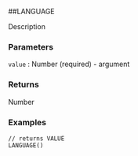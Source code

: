 ##LANGUAGE

Description

### Parameters
`value` : Number (required) - argument

### Returns
Number

### Examples
```
// returns VALUE
LANGUAGE()
```